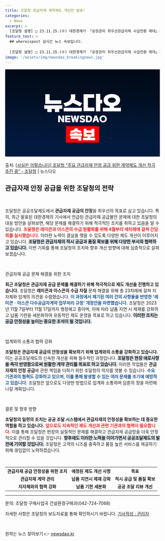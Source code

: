 ```yaml
---
title: 조달청 관급자재 계약제도 개선안 발표!
categories:
  - News
excerpt: >
  [조달청 설명] □ 23.11.15.(수) 대한경제가 「공정관리 최우선관급자재 사급전환 확대」제목으로 보도한…
feature_text: >
  ## whereispost 실시간 뉴스 속보입니다.

  [조달청 설명] □ 23.11.15.(수) 대한경제가 「공정관리 최우선관급자재 사급전환 확대」제목으로 보도한…
image: '/assets/img/newsdao_breakingnews.jpg'
---
```


![뉴스다오 속보](/assets/img/newsdao_breakingnews.jpg)

<p>출처: <a href="https://newsdao.kr/2552" rel="dofollow">[사실은 이렇습니다] 조달청 “주요 관급자재 안정 공급 위한 계약제도 개선 적극 추진 중” - 조달청</a> | 뉴스다오</p>

<h2 data-ke-size="size26">관급자재 안정 공급을 위한 조달청의 전략</h2>

<p data-ke-size="size16">&nbsp;</p>

조달청은 공공조달제도에서 **관급자재 공급의 안정**을 최우선의 목표로 삼고 있습니다. 특히, 최근 발표된 대한경제의 기사에서 언급된 관급자재 공급불안 문제에 대한 조달청의 대응 방안을 살펴보면, 해당 문제를 해결하기 위해 적극적인 조치를 취하고 있음을 알 수 있습니다. <b><span style="color: #ee2323;">조달청은 레미콘과 아스콘의 수급 원활화를 위해 4월부터 세차례에 걸쳐 간담회를 실시했습니다.</span></b> 이러한 노력이 결실을 맺을 수 있도록 다양한 제도 개선이 이루어지고 있습니다. <b><span style="background-color: #21538527;">조달청은 관급자재의 적시 공급과 품질 확보를 위해 다양한 부서와 협력하고 있습니다.</span></b> 이번 기회를 통해 조달청의 조치와 향후 개선 방향에 대해 심층적으로 살펴보겠습니다.

<p data-ke-size="size16">&nbsp;</p>

관급자재 공급 문제 해결을 위한 조치

<b>최근 조달청은 관급자재 공급 문제를 해결하기 위해 적극적으로 제도 개선을 진행하고 있습니다.</b> 조달청은 **레미콘과 아스콘의 수급 차질** 문제 해결을 위해 총 23차례에 걸쳐 지자체와 업계의 의견을 수렴했습니다. <b><span style="color: #1a5490;">이 과정에서 제기된 여러 건의 사항들을 반영한 '레미콘ㆍ아스콘 다수공급자계약 업무처리 규정' 개정안을 마련했습니다.</span></b> 조달청은 2023년 11월 7일부터 11월 17일까지 행정예고 중이며, 이에 따라 납품 지연 시 제재를 강화하고 납품 기한을 세분화하여 유동적인 제도 운영을 목표로 하고 있습니다. <b><span style="background-color: #21538527;">이러한 조치는 공급 안정성을 높이는 중요한 초석이 될 것입니다.</span></b>

<p data-ke-size="size16">&nbsp;</p>

업계와의 소통과 협력 강화

<b>조달청은 관급자재 공급의 안정성을 확보하기 위해 업계와의 소통을 강화하고 있습니다.</b> 이는 공공조달제도의 신속한 개선을 위해 필수적인 과정입니다. <b><span style="background-color: #21538527;">조달청은 현장 애로사항을 즉각 반영함으로써 원활한 계약 관리를 목표로 하고 있습니다.</span></b> 이러한 작업들은 **관급자재의 안정 공급**에 관한 책임을 다하기 위한 조달청의 의지를 엿볼 수 있습니다. <b><span style="color: #1a5490;">수요 기관과의 협력도 강화하고 있으며, 이를 통해 발생할 수 있는 여러 문제를 조기에 예방하고 있습니다.</span></b> 조달청은 앞으로도 다양한 방법으로 업계와 소통하며 담론의 장을 마련해 나갈 계획입니다.

<p data-ke-size="size16">&nbsp;</p>

결론 및 향후 방향

<b>조달청의 일련의 조치는 공공 조달 시스템에서 관급자재의 안정성을 확보하는 데 중요한 역할을 하고 있습니다.</b> <b><span style="color: #ee2323;">앞으로도 지속적인 제도 개선과 관련 기관과의 협력이 필요합니다.</span></b> 이를 통해 조달청은 현장의 실질적인 문제를 해결하고 관급자재 공급망을 더욱 안정적으로 관리할 수 있을 것입니다. <b><span style="background-color: #21538527;">향후에도 이러한 노력을 이어가면서 공공조달제도의 발전에 기여할 것입니다.</span></b> 조달청은 고객의 니즈를 충족하고 품질 높은 서비스를 제공하기 위해 끊임없이 노력하겠습니다.

<p data-ke-size="size16">&nbsp;</p>

<table>
<tr>
<td style="text-align: center; height: 17px;"><b>관급자재 공급 안정성을 위한 조치</b></td>
<td style="text-align: center; height: 17px;"><b>예정된 제도 개선 사항</b></td>
<td style="text-align: center; height: 17px;"><b>목표</b></td>
</tr>
<tr>
<td style="text-align: center; height: 17px;"><b>관급자재 계약 관리</b></td>
<td style="text-align: center; height: 17px;"><b>납품 지연시 제재 강화</b></td>
<td style="text-align: center; height: 17px;"><b>적시 공급 및 품질 확보</b></td>
</tr>
<tr>
<td style="text-align: center; height: 17px;"><b>지자체와의 협력 강화</b></td>
<td style="text-align: center; height: 17px;"><b>납품 기한 세분화</b></td>
<td style="text-align: center; height: 17px;"><b>공공 조달 리뷰 개선</b></td>
</tr>
</table>

<hr />

<p data-ke-size="size16">문의: 조달청 구매사업국 건설환경구매과(042-724-7068)</p>
<p data-ke-size="size16">자세한 사항은 조달청의 보도자료를 통해 확인하시기 바랍니다. <a href="https://newsdao.kr/2552">기사작성 : 관리자</a></p>

<p data-ke-size="size16">&nbsp;</p> 

원하는 뉴스 찾아보기 👉 <a href="https://newsdao.kr" rel="dofollow">newsdao.kr</a>


